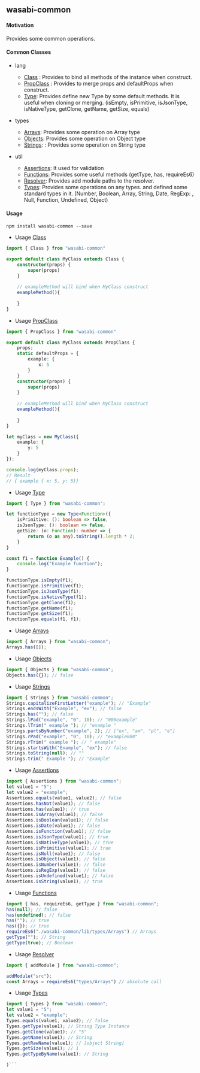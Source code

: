 ## wasabi-common

#### Motivation

Provides some common operations.

#### Common Classes

* lang
    - [Class](./modules/_lang_class_.html) : Provides to bind all methods of the instance when construct. 
    - [PropClass](./modules/_lang_propclass_.html) : Provides to merge props and defaultProps when construct.
    - [Type](./modules/_lang_type_.html): Provides define new Type by some default methods.
    It is useful when cloning or merging. (isEmpty, isPrimitive, isJsonType, isNativeType, getClone, getName, getSize, equals)
      
* types
    - [Arrays](./modules/_types_arrays_.html): Provides some operation on Array type
    - [Objects](./modules/_types_objects_.html): Provides some operation on Object type
    - [Strings](./modules/_types_strings_.html): : Provides some operation on String type

* util
    - [Assertions](./modules/_util_assertions_.html): It used for validation
    - [Functions](./modules/_util_functions_.html): Provides some useful methods (getType, has, requireEs6)
    - [Resolver](./modules/_util_resolver_.html): Provides add module paths to the resolver.
    - [Types](./modules/_util_types_.html): Provides some operations on any types.
    and defined some standard types in it. (Number, Boolean, Array, String, Date, RegExp: , Null, Function, Undefined, Object)

#### Usage

```ssh
npm install wasabi-common --save
```

* Usage [Class](./modules/_lang_class_.html)

```typescript
import { Class } from "wasabi-common"

export default class MyClass extends Class {
    constructor(props) {
        super(props)
    }
    
    // exampleMethod will bind when MyClass construct
    exampleMethod(){
        
    }
}

```

* Usage [PropClass](./modules/_lang_propclass_.html)

```typescript
import { PropClass } from "wasabi-common"

export default class MyClass extends PropClass {
    props;
    static defaultProps = {
        example: {
            x: 5
        }
    }
    constructor(props) {
        super(props)
    }
    
    // exampleMethod will bind when MyClass construct
    exampleMethod(){
        
    }
}

let myClass = new MyClass({
    example: {
        y: 5
    }
});

console.log(myClass.props);
// Result
// { example { x: 5, y: 5}}

```

* Usage [Type](./modules/_lang_type_.html)

```typescript
import { Type } from "wasabi-common";

let functionType = new Type<Function>({
    isPrimitive: (): boolean => false,
    isJsonType: (): boolean => false,
    getSize: (o: Function): number => {
        return (o as any).toString().length * 2;
    }
}

const f1 = function Example() {
    console.log("Example function");
}

functionType.isEmpty(f1);
functionType.isPrimitive(f1);
functionType.isJsonType(f1);
functionType.isNativeType(f1);
functionType.getClone(f1);
functionType.getName(f1);
functionType.getSize(f1);
functionType.equals(f1, f1);
```


* Usage [Arrays](./modules/_types_arrays_.html)

```typescript
import { Arrays } from "wasabi-common";
Arrays.has([]);
```

* Usage [Objects](./modules/_types_objects_.html)

```typescript
import { Objects } from "wasabi-common";
Objects.has({}); // false
```

* Usage [Strings](./modules/_types_strings_.html)

```typescript
import { Strings } from "wasabi-common";
Strings.capitalizeFirstLetter("example"); // "Example"
Strings.endsWith("Example", "ex"); // false
Strings.has(""); // false
Strings.lPad("example", "0", 10); // "000example"
Strings.lTrim(" example "); // "example "
Strings.partsByNumber("example", 2); // ["ex", "am", "pl", "e"]
Strings.rPad("example", "0", 10); // "example000"
Strings.rTrim(" example "); // " example"
Strings.startsWith("Example", "ex"); // false
Strings.toString(null); // ""
Strings.trim(" Example "); // "Example"
```
  
* Usage [Assertions](./modules/_util_assertions_.html)

```typescript
import { Assertions } from "wasabi-common";
let value1 = "5";
let value2 = "example";
Assertions.equals(value1, value2); // false
Assertions.hasNot(value1); // false
Assertions.has(value1); // true
Assertions.isArray(value1); // false
Assertions.isBoolean(value1); // false
Assertions.isDate(value1); // false
Assertions.isFunction(value1); // false
Assertions.isJsonType(value1); // true
Assertions.isNativeType(value1); // true
Assertions.isPrimitive(value1); // true
Assertions.isNull(value1); // false
Assertions.isObject(value1); // false
Assertions.isNumber(value1); // false
Assertions.isRegExp(value1); // false
Assertions.isUndefined(value1); // false
Assertions.isString(value1); // true
```

* Usage [Functions](./modules/_util_functions_.html)

```typescript
import { has, requireEs6, getType } from "wasabi-common";
has(null); // false
has(undefined); // false
has(""); // true
has({}); // true
requireEs6("./wasabi-common/lib/types/Arrays") // Arrays
getType(""); // String
getType(true); // Boolean
```

* Usage [Resolver](./modules/_util_resolver_.html)

```typescript
import { addModule } from "wasabi-common";

addModule("src");
const Arrays = requireEs6("types/Arrays") // absolute call
```

* Usage [Types](./modules/_util_types_.html)

```typescript
import { Types } from "wasabi-common";
let value1 = "5";
let value2 = "example";
Types.equals(value1, value2); // false
Types.getType(value1); // String Type Instance
Types.getClone(value1); // "5"
Types.getName(value1); // String
Types.getRawName(value1); // [object String]
Types.getSize(value1); // 1    
Types.getTypeByName(value1); // String

)```
